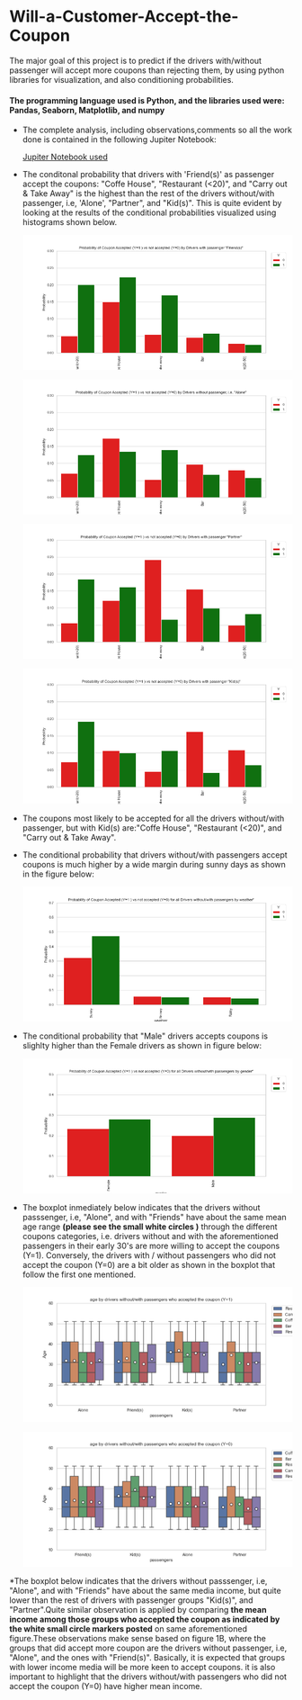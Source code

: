 # Will-a-Customer-Accept-the-Coupon #
The major goal of this project is to predict if the drivers with/without passenger will accept more coupons than rejecting them, by using python libraries for visualization, and also conditioning probabilities.

#### The programming language used is Python, and the libraries used were: Pandas, Seaborn, Matplotlib, and numpy ####

* The complete analysis, including observations,comments so all the work done is contained in the following Jupiter Notebook:

    [Jupiter Notebook used](https://github.com/Leopard-2019/Will-a-Customer-Accept-the-Coupon/blob/main/notebook/prompt_assig5_1.ipynb)

 
*  The conditonal probability that drivers with 'Friend(s)' as passenger accept the coupons: "Coffe House",
  "Restaurant (<20)", and "Carry out & Take Away"  is the highest than the rest of the drivers without/with passenger, i.e, 'Alone', "Partner", and "Kid(s)". This is quite evident by looking at the results of the conditional probabilities visualized using histograms shown below.
   
   ![](images/barplotprobabilityacceptnoacceptcouponbyfriendpassanger.png)
   
   ![](images/barplotprobabilityacceptnoacceptcouponbyalonepassanger.png)
   
   ![](images/barplotprobabilityacceptnoacceptcouponbypartnerpassanger.png)
   
   ![](images/barplotprobabilityacceptnoacceptcouponbykidspassanger.png)

* The coupons most likely to be accepted for all the drivers without/with passenger, but with Kid(s) are:"Coffe House",
  "Restaurant (<20)", and "Carry out & Take Away".
  
 * The conditional probability that drivers without/with passengers accept coupons  is much higher by a wide margin during sunny days as shown in the
   figure below:
 
    ![](images/barplotprobabilityacceptnoacceptcouponbyweather.png)
    
 * The conditional probability that "Male" drivers  accepts coupons  is slighlty higher than the Female drivers as shown in figure below:

    ![](images/barplotprobabilityacceptnoacceptcouponbygender.png)
    
 * The boxplot inmediately below indicates that the drivers without passsenger, i.e, "Alone", and with "Friends"  have about the same mean age range
   **(please see the small white circles )** through the different coupons categories, i.e. drivers without and with the aforementioned passengers in 
   their early 30's are more willing to accept the coupons (Y=1). Conversely, the drivers with / without passengers who did not accept the coupon (Y=0)
   are a bit older as shown in the boxplot that follow the first one mentioned.

    ![](images/boxplotagesacceptbypassenger.png)
    
    ![](images/boxplotagesnoacceptbypassenger.png)
    
  *The boxplot below indicates that the drivers without passsenger, i.e, "Alone", and with "Friends" have about the same media income, but quite lower
  than the rest of drivers with  passenger groups  "Kid(s)", and "Partner".Quite similar observation is applied by comparing **the mean income among those
  groups who accepted the coupon as indicated by the white small circle markers posted** on same aforementioned figure.These observations make sense based
  on figure 1B, where the groups that did accept more coupon are the drivers without passenger, i.e, "Alone", and the ones with "Friend(s)". Basically,
  it is expected that groups with lower income media will be more keen to accept coupons. it is also important to highlight that the drivers without/with
  passengers who did not accept the coupon (Y=0) have higher mean income.
    
  
